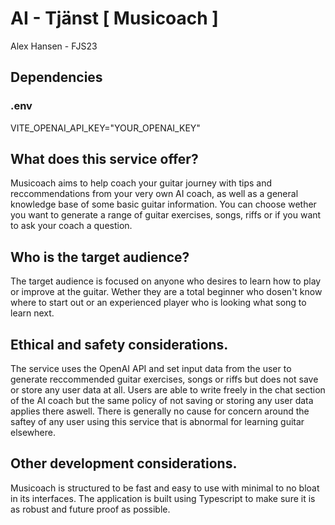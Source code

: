 # AI - Tjänst [ Musicoach ]

Alex Hansen - FJS23

## Dependencies

### .env

VITE_OPENAI_API_KEY="YOUR_OPENAI_KEY"

## What does this service offer?

Musicoach aims to help coach your guitar journey with tips and reccommendations from your very own AI coach, as well as a general knowledge base of some basic guitar information. You can choose wether you want to generate a range of guitar exercises, songs, riffs or if you want to ask your coach a question.

## Who is the target audience?

The target audience is focused on anyone who desires to learn how to play or improve at the guitar. Wether they are a total beginner who dosen't know where to start out or an experienced player who is looking what song to learn next.

## Ethical and safety considerations.

The service uses the OpenAI API and set input data from the user to generate reccommended guitar exercises, songs or riffs but does not save or store any user data at all. Users are able to write freely in the chat section of the AI coach but the same policy of not saving or storing any user data applies there aswell. There is generally no cause for concern around the saftey of any user using this service that is abnormal for learning guitar elsewhere.

## Other development considerations.

Musicoach is structured to be fast and easy to use with minimal to no bloat in its interfaces. The application is built using Typescript to make sure it is as robust and future proof as possible.
